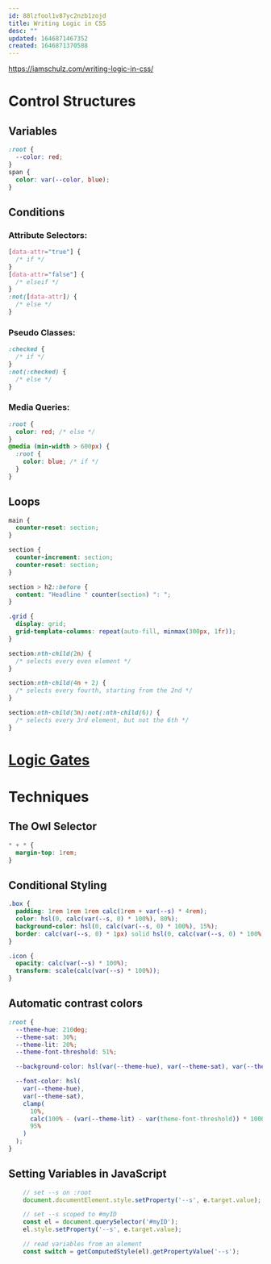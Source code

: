 ```yaml
---
id: 88lzfool1v87yc2nzb1zojd
title: Writing Logic in CSS
desc: ""
updated: 1646871467352
created: 1646871370588
---
```


https://iamschulz.com/writing-logic-in-css/

# Control Structures

## Variables

```css
:root {
  --color: red;
}
span {
  color: var(--color, blue);
}
```

## Conditions

### Attribute Selectors:

```css
[data-attr="true"] {
  /* if */
}
[data-attr="false"] {
  /* elseif */
}
:not([data-attr]) {
  /* else */
}
```

### Pseudo Classes:

```css
:checked {
  /* if */
}
:not(:checked) {
  /* else */
}
```

### Media Queries:

```css
:root {
  color: red; /* else */
}
@media (min-width > 600px) {
  :root {
    color: blue; /* if */
  }
}
```

## Loops

```css
main {
  counter-reset: section;
}

section {
  counter-increment: section;
  counter-reset: section;
}

section > h2::before {
  content: "Headline " counter(section) ": ";
}
```

```css
.grid {
  display: grid;
  grid-template-columns: repeat(auto-fill, minmax(300px, 1fr));
}
```

```css
section:nth-child(2n) {
  /* selects every even element */
}

section:nth-child(4n + 2) {
  /* selects every fourth, starting from the 2nd */
}
```

```css
section:nth-child(3n):not(:nth-child(6)) {
  /* selects every 3rd element, but not the 6th */
}
```

# [Logic Gates](https://css-tricks.com/logical-operations-with-css-variables/)

# Techniques

## The Owl Selector

```css
* + * {
  margin-top: 1rem;
}
```

## Conditional Styling

```css
.box {
  padding: 1rem 1rem 1rem calc(1rem + var(--s) * 4rem);
  color: hsl(0, calc(var(--s, 0) * 100%), 80%);
  background-color: hsl(0, calc(var(--s, 0) * 100%), 15%);
  border: calc(var(--s, 0) * 1px) solid hsl(0, calc(var(--s, 0) * 100%), 80%);
}

.icon {
  opacity: calc(var(--s) * 100%);
  transform: scale(calc(var(--s) * 100%));
}
```

## Automatic contrast colors

```css
:root {
  --theme-hue: 210deg;
  --theme-sat: 30%;
  --theme-lit: 20%;
  --theme-font-threshold: 51%;

  --background-color: hsl(var(--theme-hue), var(--theme-sat), var(--theme-lit));

  --font-color: hsl(
    var(--theme-hue),
    var(--theme-sat),
    clamp(
      10%,
      calc(100% - (var(--theme-lit) - var(theme-font-threshold)) * 1000),
      95%
    )
  );
}
```

## Setting Variables in JavaScript

```javascript
	// set --s on :root
	document.documentElement.style.setProperty('--s', e.target.value);

	// set --s scoped to #myID
	const el = document.querySelector('#myID');
	el.style.setProperty('--s', e.target.value);

	// read variables from an alement
	const switch = getComputedStyle(el).getPropertyValue('--s');
```
